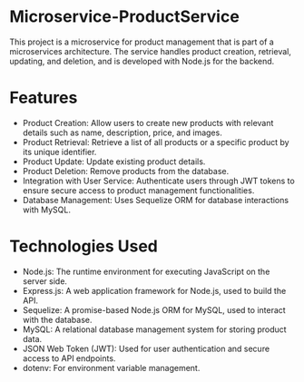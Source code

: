 # Microservice-ProductService

This project is a microservice for product management that is part of a microservices architecture. The service handles product creation, retrieval, updating, and deletion, and is developed with Node.js for the backend.

# Features

- Product Creation: Allow users to create new products with relevant details such as name, description, price, and images.
- Product Retrieval: Retrieve a list of all products or a specific product by its unique identifier.
- Product Update: Update existing product details.
- Product Deletion: Remove products from the database.
- Integration with User Service: Authenticate users through JWT tokens to ensure secure access to product management functionalities.
- Database Management: Uses Sequelize ORM for database interactions with MySQL.
  
# Technologies Used

- Node.js: The runtime environment for executing JavaScript on the server side.
- Express.js: A web application framework for Node.js, used to build the API.
- Sequelize: A promise-based Node.js ORM for MySQL, used to interact with the database.
- MySQL: A relational database management system for storing product data.
- JSON Web Token (JWT): Used for user authentication and secure access to API endpoints.
- dotenv: For environment variable management.

